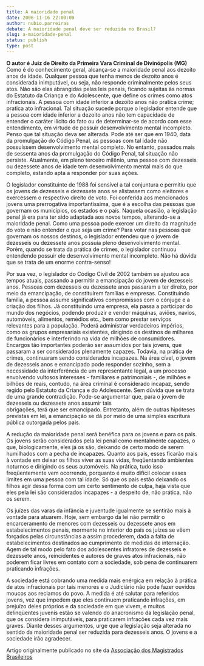 ```yaml
---
title: A maioridade penal
date: 2006-11-16 22:00:00
author: nubio.parreiras
debate: A maioridade penal deve ser reduzida no Brasil?
slug: a-maioridade-penal
status: publish 
type: post
---
```


**O autor é Juiz de Direito da Primeira Vara Criminal de Divinópolis (MG)**  
Como é do conhecimento geral, alcança-se a maioridade penal aos dezoito anos de idade. Qualquer pessoa que tenha menos de dezoito anos é considerada inimputável, ou seja, não responde criminalmente pelos seus atos. Não são elas abrangidas pelas leis penais, ficando sujeitas às normas do Estatuto da Criança e do Adolescente, que define os crimes como atos infracionais. A pessoa com idade inferior a dezoito anos não pratica crime; pratica ato infracional. Tal situação sucede porque o legislador entende que a pessoa com idade inferior a dezoito anos não tem capacidade de entender o caráter ilícito do fato ou de determinar-se de acordo com esse entendimento, em virtude de possuir desenvolvimento mental incompleto. Penso que tal situação deva ser alterada. Pode até ser que em 1940, data da promulgação do Código Penal, as pessoas com tal idade não possuíssem desenvolvimento mental completo. No entanto, passados mais de sessenta anos da promulgação do Código Penal, tal situação não persiste. Atualmente, em pleno terceiro milênio, uma pessoa com dezesseis ou dezessete anos de idade tem desenvolvimento mental mais do que completo, estando apta a responder por suas ações.  
  
O legislador constituinte de 1988 foi sensível a tal conjuntura e permitiu que os jovens de dezesseis e dezessete anos se alistassem como eleitores e exercessem o respectivo direito de voto. Foi conferida aos mencionados jovens uma prerrogativa importantíssima, que é a escolha das pessoas que governam os municípios, os estados e o país. Naquela ocasião, a legislação penal já era para ter sido adaptada aos novos tempos, alterando-se a maioridade penal. Como uma pessoa pode exercer um direito da magnitude do voto e não entender o que seja um crime? Para votar nas pessoas que governam os nossos destinos, o legislador entendeu que o jovem de dezesseis ou dezessete anos possuía pleno desenvolvimento mental. Porém, quando se trata da prática de crimes, o legislador continuou entendendo possuir ele desenvolvimento mental incompleto. Não há dúvida que se trata de um enorme contra-senso!  
  
Por sua vez, o legislador do Código Civil de 2002 também se ajustou aos tempos atuais, passando a permitir a emancipação do jovem de dezesseis anos. Pessoas com dezesseis ou dezessete anos passaram a ter direito, por meio da emancipação, de constituírem famílias e empresas. Constituindo família, a pessoa assume significativos compromissos com o cônjuge e a criação dos filhos. Já constituindo uma empresa, ela passa a participar do mundo dos negócios, podendo produzir e vender máquinas, aviões, navios, automóveis, alimentos, remédios etc., bem como prestar serviços relevantes para a população. Poderá administrar verdadeiros impérios, como os grupos empresariais existentes, dirigindo os destinos de milhares de funcionários e interferindo na vida de milhões de consumidores. Encargos tão importantes poderão ser assumidos por tais jovens, que passaram a ser considerados plenamente capazes. Todavia, na prática de crimes, continuaram sendo considerados incapazes. Na área cível, o jovem de dezesseis anos e emancipado pode responder sozinho, sem a necessidade da interferência de um representante legal, a um processo envolvendo vultosos interesses - familiares e patrimoniais -, de milhões e bilhões de reais, contudo, na área criminal é considerado incapaz, sendo regido pelo Estatuto da Criança e do Adolescente. Sem dúvida que se trata de uma grande contradição. Pode-se argumentar que, para o jovem de dezesseis ou dezessete anos assumir tais  
obrigações, terá que ser emancipado. Entretanto, além de outras hipóteses previstas em lei, a emancipação se dá por meio de uma simples escritura pública outorgada pelos pais.  
  
A redução da maioridade penal será benéfica para os jovens e para os pais. Os jovens serão considerados pela lei penal como mentalmente capazes, o que, biologicamente, eles já os são, deixando de certo modo de serem humilhados com a pecha de incapazes. Quanto aos pais, esses ficarão mais à vontade em deixar os filhos viver as suas vidas, freqüentando ambientes noturnos e dirigindo os seus automóveis. Na prática, tudo isso freqüentemente vem ocorrendo, porquanto é muito difícil colocar esses limites em uma pessoa com tal idade. Só que os pais estão deixando os filhos agir dessa forma com um certo sentimento de culpa, haja vista que eles pela lei são considerados incapazes - a despeito de, não prática, não os serem.  
  
Os juízes das varas da infância e juventude igualmente se sentirão mais à vontade para atuarem. Hoje, sem embargo da lei não permitir o encarceramento de menores com dezesseis ou dezessete anos em estabelecimentos penais, mormente no interior do país os juízes se vêem forçados pelas circunstâncias a assim procederem, dada a falta de estabelecimentos destinados ao cumprimento de medidas de internação. Agem de tal modo pelo fato dos adolescentes infratores de dezesseis e dezessete anos, reincidentes e autores de graves atos infracionais, não poderem ficar livres em contato com a sociedade, sob pena de continuarem praticando infrações.  
  
A sociedade está cobrando uma medida mais enérgica em relação à prática de atos infracionais por tais menores e o Judiciário não pode fazer ouvidos moucos aos reclamos do povo. A medida é até salutar para referidos jovens, vez que impedem que eles continuem praticando infrações, em prejuízo deles próprios e da sociedade em que vivem, e muitos delinqüentes juvenis estão se valendo do anacronismo da legislação penal, que os considera inimputáveis, para praticarem infrações cada vez mais graves. Diante desses argumentos, urge que a legislação seja alterada no sentido da maioridade penal ser reduzida para dezesseis anos. O jovens e a sociedade irão agradecer.   
  
Artigo originalmente publicado no site da [Associação dos Magistrados Brasileiros](http://www.amb.com.br/portal/index.asp?secao=artigo_detalhe&art_id=135) 
